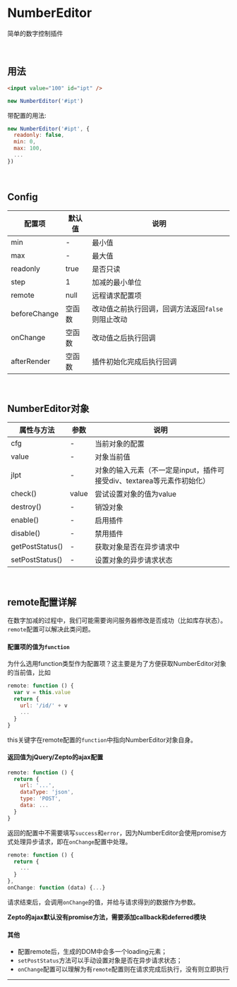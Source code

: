 # NumberEditor
简单的数字控制插件

<br />

## 用法

```html
<input value="100" id="ipt" />
```

```javascript
new NumberEditor('#ipt')
```

带配置的用法:

```javascript
new NumberEditor('#ipt', {
  readonly: false,
  min: 0,
  max: 100,
  ...
})
```

<br />

## Config 

配置项 | 默认值 | 说明
---- | ---- | ----
min | - | 最小值
max | - | 最大值
readonly | true | 是否只读
step | 1 | 加减的最小单位
remote | null | 远程请求配置项
beforeChange | 空函数 | 改动值之前执行回调，回调方法返回`false`则阻止改动
onChange | 空函数 | 改动值之后执行回调
afterRender | 空函数 | 插件初始化完成后执行回调

<br />

## NumberEditor对象

属性与方法 | 参数 | 说明
---- | ---- | ----
cfg | - | 当前对象的配置
value | - | 对象当前值
jIpt | - | 对象的输入元素（不一定是input，插件可接受div、textarea等元素作初始化）
check() | value | 尝试设置对象的值为value
destroy() | - | 销毁对象
enable() | - | 启用插件
disable() | - | 禁用插件
getPostStatus() | - | 获取对象是否在异步请求中
setPostStatus() | - | 设置对象的异步请求状态

<br />

## remote配置详解

在数字加减的过程中，我们可能需要询问服务器修改是否成功（比如库存状态）。`remote`配置可以解决此类问题。

#### 配置项的值为`function`

为什么选用function类型作为配置项？这主要是为了方便获取NumberEditor对象的当前值，比如

```javascript
remote: function () {
  var v = this.value
  return {
    url: '/id/' + v
    ...
  }
}
```

this关键字在remote配置的`function`中指向NumberEditor对象自身。

#### 返回值为jQuery/Zepto的ajax配置

```javascript
remote: function () {
  return {
    url: '...',
    dataType: 'json',
    type: 'POST',
    data: ...
  }
}
```

返回的配置中不需要填写`success`和`error`，因为NumberEditor会使用promise方式处理异步请求，即在`onChange`配置中处理。

```javascript
remote: function () {
  return {
    ...
  }
},
onChange: function (data) {...}
```

请求结束后，会调用`onChange`的值，并给与请求得到的数据作为参数。

**Zepto的ajax默认没有promise方法，需要添加callback和deferred模块**

#### 其他

- 配置remote后，生成的DOM中会多一个loading元素；
- `setPostStatus`方法可以手动设置对象是否在异步请求状态；
- `onChange`配置可以理解为有`remote`配置则在请求完成后执行，没有则立即执行

-------------------

<br />